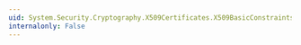 ```yaml
---
uid: System.Security.Cryptography.X509Certificates.X509BasicConstraintsExtension.CertificateAuthority
internalonly: False
---
```

